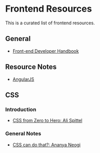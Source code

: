 # Frontend Resources
This is a curated list of frontend resources.

## General
* [Front-end Developer Handbook](https://frontendmasters.com/books/front-end-handbook/2019/)

## Resource Notes
* [AngularJS]()

## CSS
### Introduction

* [CSS from Zero to Hero: Ali Spittel](https://dev.to/aspittel/css-from-zero-to-hero-3o16)

### General Notes

* [CSS can do that?: Ananya Neogi](https://dev.to/ananyaneogi/css-can-do-that-18g7)
